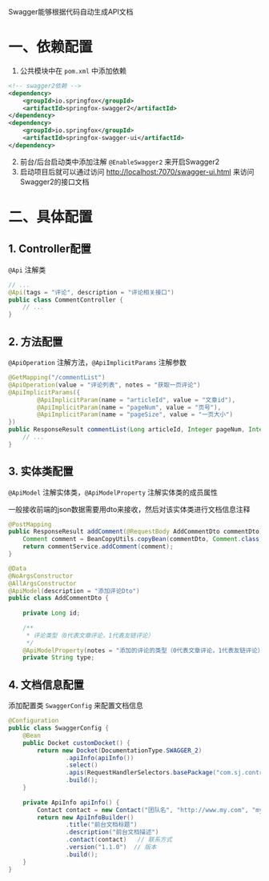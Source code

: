 Swagger能够根据代码自动生成API文档

# 一、依赖配置

1. 公共模块中在 `pom.xml` 中添加依赖

```xml
<!-- swagger2依赖 -->  
<dependency>  
    <groupId>io.springfox</groupId>  
    <artifactId>springfox-swagger2</artifactId>  
</dependency>  
<dependency>  
    <groupId>io.springfox</groupId>  
    <artifactId>springfox-swagger-ui</artifactId>  
</dependency>
```

2. 前台/后台启动类中添加注解 `@EnableSwagger2` 来开启Swagger2
3. 启动项目后就可以通过访问 [http://localhost:7070/swagger-ui.html](http://localhost:7070/swagger-ui.html) 来访问Swagger2的接口文档

# 二、具体配置

## 1. Controller配置

`@Api` 注解类

```java
// ...
@Api(tags = "评论", description = "评论相关接口")  
public class CommentController {
	// ...
}
```

## 2. 方法配置

`@ApiOperation` 注解方法，`@ApiImplicitParams` 注解参数

```java
@GetMapping("/commentList")  
@ApiOperation(value = "评论列表", notes = "获取一页评论")  
@ApiImplicitParams({  
        @ApiImplicitParam(name = "articleId", value = "文章id"),  
        @ApiImplicitParam(name = "pageNum", value = "页号"),  
        @ApiImplicitParam(name = "pageSize", value = "一页大小")  
})  
public ResponseResult commentList(Long articleId, Integer pageNum, Integer pageSize) {  
    // ...
}
```

## 3. 实体类配置

`@ApiModel` 注解实体类，`@ApiModelProperty` 注解实体类的成员属性

一般接收前端的json数据需要用dto来接收，然后对该实体类进行文档信息注释

```java
@PostMapping  
public ResponseResult addComment(@RequestBody AddCommentDto commentDto) {  
    Comment comment = BeanCopyUtils.copyBean(commentDto, Comment.class);  
    return commentService.addComment(comment);  
}
```

```java
@Data  
@NoArgsConstructor  
@AllArgsConstructor  
@ApiModel(description = "添加评论Dto")  
public class AddCommentDto {  
  
    private Long id;  
  
    /**  
     * 评论类型（0代表文章评论，1代表友链评论）  
     */  
    @ApiModelProperty(notes = "添加的评论的类型（0代表文章评论，1代表友链评论）")  
    private String type;
```

## 4. 文档信息配置

添加配置类 `SwaggerConfig` 来配置文档信息

```java
@Configuration  
public class SwaggerConfig {  
    @Bean  
    public Docket customDocket() {  
        return new Docket(DocumentationType.SWAGGER_2)  
                .apiInfo(apiInfo())  
                .select()  
                .apis(RequestHandlerSelectors.basePackage("com.sj.controller"))  
                .build();  
    }  
  
    private ApiInfo apiInfo() {  
        Contact contact = new Contact("团队名", "http://www.my.com", "my@my.com");  
        return new ApiInfoBuilder()  
                .title("前台文档标题")  
                .description("前台文档描述")  
                .contact(contact)   // 联系方式  
                .version("1.1.0")  // 版本  
                .build();  
    }  
}
```

